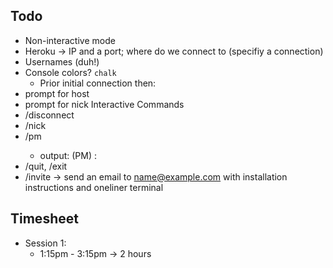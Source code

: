 ## Todo 
- Non-interactive mode
- Heroku -> IP and a port; where do we connect to (specifiy a connection)
- Usernames (duh!)
- Console colors? `chalk`
  - Prior initial connection then:
- prompt for host
- prompt for nick
Interactive Commands
- /disconnect
- /nick <name>
- /pm <nick> <msg> 
  - output: (PM) <user>: <mgs>
- /quit, /exit
- /invite <email> -> send an email to name@example.com with installation instructions and oneliner terminal

## Timesheet
- Session 1:
  - 1:15pm - 3:15pm -> 2 hours
